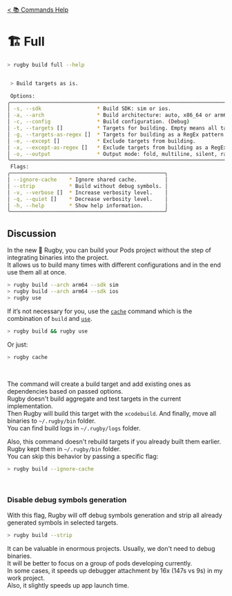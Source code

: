 [< 📚 Commands Help](README.md)

# 🏗️ Full

```sh
> rugby build full --help
```

```sh

 > Build targets as is.

 Options:
╭────────────────────────────────────────────────────────────────────────────────╮
│ -s, --sdk                  * Build SDK: sim or ios.                            │
│ -a, --arch                 * Build architecture: auto, x86_64 or arm64.        │
│ -c, --config               * Build configuration. (Debug)                      │
│ -t, --targets []           * Targets for building. Empty means all targets.    │
│ -g, --targets-as-regex []  * Targets for building as a RegEx pattern.          │
│ -e, --except []            * Exclude targets from building.                    │
│ -x, --except-as-regex []   * Exclude targets from building as a RegEx pattern. │
│ -o, --output               * Output mode: fold, multiline, silent, raw.        │
╰────────────────────────────────────────────────────────────────────────────────╯
 Flags:
╭──────────────────────────────────────────────────╮
│ --ignore-cache    * Ignore shared cache.         │
│ --strip           * Build without debug symbols. │
│ -v, --verbose []  * Increase verbosity level.    │
│ -q, --quiet []    * Decrease verbosity level.    │
│ -h, --help        * Show help information.       │
╰──────────────────────────────────────────────────╯
```

## Discussion

In the new 🏈 Rugby, you can build your Pods project without the step of integrating binaries into the project.\
It allows us to build many times with different configurations and in the end use them all at once.
```sh
> rugby build --arch arm64 --sdk sim
> rugby build --arch arm64 --sdk ios
> rugby use
```

If it’s not necessary for you, use the [`cache`](shortcuts/cache.md) command which is the combination of `build` and [`use`](use.md).
```sh
> rugby build && rugby use
```

Or just:
```sh
> rugby cache
```

<br>

The command will create a build target and add existing ones as dependencies based on passed options.\
Rugby doesn't build aggregate and test targets in the current implementation.\
Then Rugby will build this target with the `xcodebuild`. And finally, move all binaries to `~/.rugby/bin` folder.\
You can find build logs in `~/.rugby/logs` folder.

Also, this command doesn't rebuild targets if you already built them earlier. Rugby kept them in `~/.rugby/bin` folder.\
You can skip this behavior by passing a specific flag:
```sh
> rugby build --ignore-cache
```

<br>

### Disable debug symbols generation

With this flag, Rugby will off debug symbols generation and strip all already generated symbols in selected targets.
```sh
> rugby build --strip
```

It can be valuable in enormous projects. Usually, we don't need to debug binaries.\
It will be better to focus on a group of pods developing currently.\
In some cases, it speeds up debugger attachment by 16x (147s vs 9s) in my work project.\
Also, it slightly speeds up app launch time.
